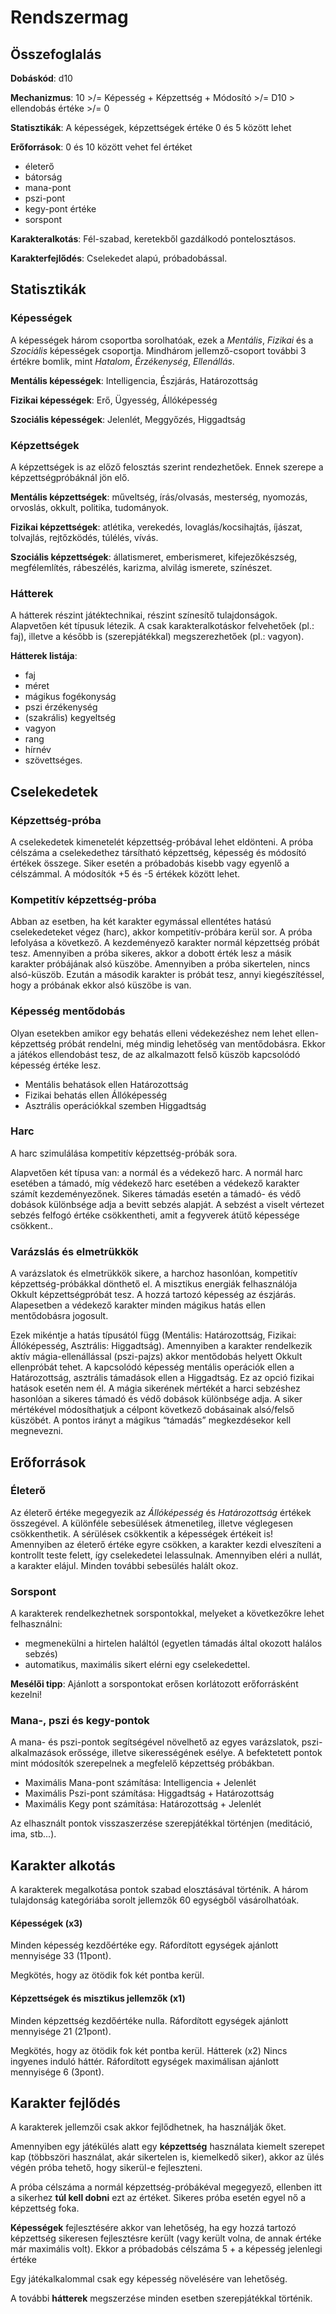 # Rendszermag

## Összefoglalás
__Dobáskód__: d10 

__Mechanizmus__: 10 >/= Képesség + Képzettség + Módosító >/= D10 > ellendobás értéke >/= 0 

__Statisztikák__: A képességek, képzettségek értéke 0 és 5 között lehet 

__Erőforrások__: 0 és 10 között vehet fel értéket
- életerő
- bátorság
- mana-pont
- pszi-pont
- kegy-pont értéke
- sorspont 

__Karakteralkotás__: Fél-szabad, keretekből gazdálkodó pontelosztásos. 

__Karakterfejlődés__: Cselekedet alapú, próbadobással.

## Statisztikák
### Képességek
A képességek három csoportba sorolhatóak, ezek a _Mentális_, _Fizikai_ és a _Szociális_ képességek csoportja. Mindhárom jellemző-csoport további 3 értékre bomlik, mint _Hatalom_, _Érzékenység_, _Ellenállás_. 

__Mentális képességek__: Intelligencia, Észjárás, Határozottság 

__Fizikai képességek__: Erő, Ügyesség, Állóképesség 

__Szociális képességek__: Jelenlét, Meggyőzés, Higgadtság

### Képzettségek
A képzettségek is az előző felosztás szerint rendezhetőek. Ennek szerepe a képzettségpróbáknál jön elő. 

__Mentális képzettségek__: műveltség, írás/olvasás, mesterség, nyomozás, orvoslás, okkult, politika, tudományok. 

__Fizikai képzettségek__: atlétika, verekedés, lovaglás/kocsihajtás, íjászat, tolvajlás, rejtőzködés, túlélés, vívás. 

__Szociális képzettségek__: állatismeret, emberismeret, kifejezőkészség, megfélemlítés, rábeszélés, karizma, alvilág ismerete, színészet.

### Hátterek
A hátterek részint játéktechnikai, részint színesítő tulajdonságok. Alapvetően két típusuk létezik. A csak karakteralkotáskor felvehetőek (pl.: faj), illetve a később is (szerepjátékkal) megszerezhetőek (pl.: vagyon). 

__Hátterek listája__: 
- faj
- méret
- mágikus fogékonyság
- pszi érzékenység
- (szakrális) kegyeltség
- vagyon
- rang
- hírnév
- szövettséges.
  
## Cselekedetek
### Képzettség-próba
A cselekedetek kimenetelét képzettség-próbával lehet eldönteni. A próba célszáma a cselekedethez társítható képzettség, képesség és módosító értékek összege. Siker esetén a próbadobás kisebb vagy egyenlő a célszámmal. A módosítók +5 és -5 értékek között lehet.

### Kompetitív képzettség-próba
Abban az esetben, ha két karakter egymással ellentétes hatású cselekedeteket végez (harc), akkor kompetitív-próbára kerül sor. A próba lefolyása a következő. A kezdeményező karakter normál képzettség próbát tesz. Amennyiben a próba sikeres, akkor a dobott érték lesz a másik karakter próbájának alsó küszöbe. Amennyiben a próba sikertelen, nincs alsó-küszöb. Ezután a második karakter is próbát tesz, annyi kiegészítéssel, hogy a próbának ekkor alsó küszöbe is van.

### Képesség mentődobás
Olyan esetekben amikor egy behatás elleni védekezéshez nem lehet ellen-képzettség próbát rendelni, még mindig lehetőség van mentődobásra. Ekkor a játékos ellendobást tesz, de az alkalmazott felső küszöb kapcsolódó képesség értéke lesz.
- Mentális behatások ellen Határozottság
- Fizikai behatás ellen Állóképesség
- Asztrális operációkkal szemben Higgadtság
  
### Harc
A harc szimulálása kompetitív képzettség-próbák sora. 

Alapvetően két típusa van: a normál és a védekező harc. A normál harc esetében a támadó, míg védekező harc esetében a védekező karakter számít kezdeményezőnek. Sikeres támadás esetén a támadó- és védő dobások különbsége adja a bevitt sebzés alapját. A sebzést a viselt vértezet sebzés felfogó értéke csökkentheti, amit a fegyverek átütő képessége csökkent..

### Varázslás és elmetrükkök
A varázslatok és elmetrükkök sikere, a harchoz hasonlóan, kompetitív képzettség-próbákkal dönthető el. A misztikus energiák felhasználója Okkult képzettségpróbát tesz. A hozzá tartozó képesség az észjárás. Alapesetben a védekező karakter minden mágikus hatás ellen mentődobásra jogosult. 

Ezek mikéntje a hatás típusától függ (Mentális: Határozottság, Fizikai: Állóképesség, Asztrális: Higgadtság). Amennyiben a karakter rendelkezik aktív mágia-ellenállással (pszi-pajzs) akkor mentődobás helyett Okkult ellenpróbát tehet. A kapcsolódó képesség mentális operációk ellen a Határozottság, asztrális támadások ellen a Higgadtság. Ez az opció fizikai hatások esetén nem él. A mágia sikerének mértékét a harci sebzéshez hasonlóan a sikeres támadó és védő dobások különbsége adja.
A siker mértékével módosíthatjuk a célpont következő dobásainak alsó/felső küszöbét. A pontos irányt a mágikus “támadás” megkezdésekor kell megnevezni.

## Erőforrások
### Életerő
Az életerő értéke megegyezik az _Állóképesség_ és _Határozottság_ értékek összegével. A különféle sebesülések átmenetileg, illetve véglegesen csökkenthetik. A sérülések csökkentik a képességek értékeit is! Amennyiben az életerő értéke egyre csökken, a karakter kezdi elveszíteni a kontrollt teste felett, így cselekedetei lelassulnak. Amennyiben eléri a nullát, a karakter elájul. Minden további sebesülés halált okoz.

### Sorspont
A karakterek rendelkezhetnek sorspontokkal, melyeket a következőkre lehet felhasználni:
- megmenekülni a hirtelen haláltól (egyetlen támadás által okozott halálos sebzés)
- automatikus, maximális sikert elérni egy cselekedettel. 
 
__Mesélői tipp__: Ajánlott a sorspontokat erősen korlátozott erőforrásként kezelni!

### Mana-, pszi és kegy-pontok
A mana- és pszi-pontok segítségével növelhető az egyes varázslatok, pszi-alkalmazások erőssége, illetve sikerességének esélye. A befektetett pontok mint módosítók szerepelnek a megfelelő képzettség próbákban.
- Maximális Mana-pont számítása: Intelligencia + Jelenlét
- Maximális Pszi-pont számítása: Higgadtság + Határozottság
- Maximális Kegy pont számítása: Határozottság + Jelenlét
  

Az elhasznált pontok visszaszerzése szerepjátékkal történjen (meditáció, ima, stb...).

## Karakter alkotás
A karakterek megalkotása pontok szabad elosztásával történik. A három tulajdonság kategóriába sorolt jellemzők 60 egységből vásárolhatóak.

#### Képességek (x3)
Minden képesség kezdőértéke egy. Ráfordított egységek ajánlott mennyisége 33 (11pont). 

Megkötés, hogy az ötödik fok két pontba kerül.

#### Képzettségek és misztikus jellemzők (x1)
Minden képzettség kezdőértéke nulla. Ráfordított egységek ajánlott mennyisége 21 (21pont). 

Megkötés, hogy az ötödik fok két pontba kerül.
Hátterek (x2)
Nincs ingyenes induló háttér. Ráfordított egységek maximálisan ajánlott mennyisége 6 (3pont).

## Karakter fejlődés
A karakterek jellemzői csak akkor fejlődhetnek, ha használják őket. 

Amennyiben egy játékülés alatt egy __képzettség__ használata kiemelt szerepet kap (többszöri használat, akár sikertelen is, kiemelkedő siker), akkor az ülés végén próba tehető, hogy sikerül-e fejleszteni. 

A próba célszáma a normál képzettség-próbákéval megegyező, ellenben itt a sikerhez __túl kell dobni__ ezt az értéket. Sikeres próba esetén egyel nő a képzettség foka.


__Képességek__ fejlesztésére akkor van lehetőség, ha egy hozzá tartozó képzettség sikeresen fejlesztésre került (vagy került volna, de annak értéke már maximális volt). Ekkor a próbadobás célszáma 5 + a képesség jelenlegi értéke 

Egy játékalkalommal csak egy képesség növelésére van lehetőség.


A további __hátterek__ megszerzése minden esetben szerepjátékkal történik.

